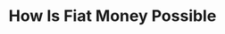 ---
layout: page-books
title: How Is Fiat Money Possible
subtitle: 
essential: 
categories: ['money']
authors: ['Hans-Hermann Hoppe']
authors_twitter: ['']
excerpt: .
resource_url: 
amazon_url: 
wikipedia_url: 
free_url: 
---